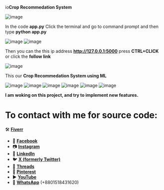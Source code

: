 io**Crop Recommedation System**

![image](https://github.com/user-attachments/assets/662dde23-6c21-4626-8f7f-50166a7f9ab5)



In the code **app.py** Click the terminal and go to command prompt and then type **python app.py**

![image](https://github.com/user-attachments/assets/7accfc14-db84-4c40-95f6-95125ebb4072)
![image](https://github.com/user-attachments/assets/50ec1ec7-6476-4e11-a4ce-146f43a4957d)



Then you can the this ip address **http://127.0.0.1:5000** press **CTRL+CLICK** or click the **follow link**

![image](https://github.com/user-attachments/assets/6d646c0a-6b05-4693-a6aa-fc5680501cc1)



This our **Crop Recommedation System using ML**

![image](https://github.com/user-attachments/assets/26e3a26a-1b36-4e54-a2f7-ce25a0eb46aa)
![image](https://github.com/user-attachments/assets/b0d79d94-5617-4566-8c1d-a4ba22321cfc)
![image](https://github.com/user-attachments/assets/cbd32522-f1d7-4e57-a71f-6e8df630d8ae)
![image](https://github.com/user-attachments/assets/f7509282-e3c2-4d33-848e-facbd997b8b3)
![image](https://github.com/user-attachments/assets/22d526e1-1fde-4ca1-a283-e53da5e184ab)
![image](https://github.com/user-attachments/assets/758fc2e7-8362-4f4c-8d28-997e86371598)

**I am woking on this project, and try to implement new features.**


# To contact with me for source code:

🛠️ **[Fiverr](https://fiverr.com/shafiulazamcse)**
- 👤 **[Facebook](https://facebook.com/shafiulazamcse)**
- 📷 **[Instagram](https://instagram.com/shafiulazamcse)**
- 💼 **[LinkedIn](https://linkedin.com/in/shafiulazamcse)**
- 🐦 **[X (formerly Twitter)](https://x.com/shafiulazamcse)**
- 🧵 **[Threads](https://threads.net/@shafiulazamcse)**
- 📌 **[Pinterest](https://www.pinterest.com/shafiulazamcse/)**
- ▶️ **[YouTube](https://www.youtube.com/@shafiulazamcse)**
- 💬 **[WhatsApp](https://wa.me/8801518431620)** (+8801518431620)
